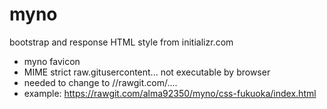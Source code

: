 # myno
bootstrap and response HTML style from initializr.com
+ myno favicon
+ MIME strict raw.gitusercontent... not executable by browser
+ needed to change to //rawgit.com/....
+ example: https://rawgit.com/alma92350/myno/css-fukuoka/index.html
